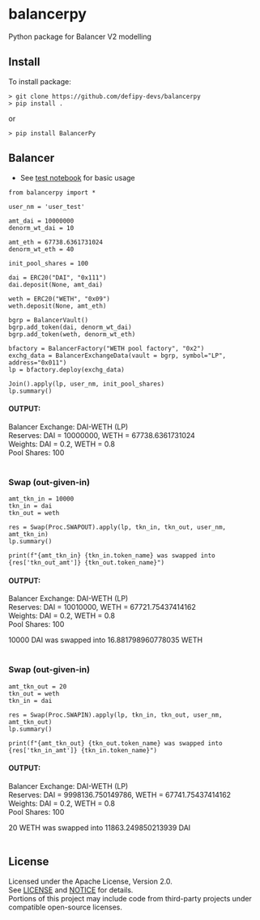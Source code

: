 # balancerpy
Python package for Balancer V2 modelling

## Install
To install package:
```
> git clone https://github.com/defipy-devs/balancerpy
> pip install .
```
or
```
> pip install BalancerPy
```

## Balancer

* See [test notebook](https://github.com/defipy-devs/balancerpy/blob/main/notebooks/tests/test_abstract.ipynb) 
for basic usage

```
from balancerpy import *

user_nm = 'user_test'

amt_dai = 10000000
denorm_wt_dai = 10

amt_eth = 67738.6361731024
denorm_wt_eth = 40

init_pool_shares = 100

dai = ERC20("DAI", "0x111")
dai.deposit(None, amt_dai)

weth = ERC20("WETH", "0x09")
weth.deposit(None, amt_eth)

bgrp = BalancerVault()
bgrp.add_token(dai, denorm_wt_dai)
bgrp.add_token(weth, denorm_wt_eth)

bfactory = BalancerFactory("WETH pool factory", "0x2")
exchg_data = BalancerExchangeData(vault = bgrp, symbol="LP", address="0x011")
lp = bfactory.deploy(exchg_data)

Join().apply(lp, user_nm, init_pool_shares)
lp.summary()
```


#### OUTPUT:
Balancer Exchange: DAI-WETH (LP)  <br/>
Reserves: DAI = 10000000, WETH = 67738.6361731024  <br/>
Weights: DAI = 0.2, WETH = 0.8  <br/>
Pool Shares: 100  <br/><br/> 


### Swap (out-given-in)

```
amt_tkn_in = 10000
tkn_in = dai
tkn_out = weth

res = Swap(Proc.SWAPOUT).apply(lp, tkn_in, tkn_out, user_nm, amt_tkn_in)
lp.summary()

print(f"{amt_tkn_in} {tkn_in.token_name} was swapped into {res['tkn_out_amt']} {tkn_out.token_name}")
```

#### OUTPUT:
Balancer Exchange: DAI-WETH (LP) <br/>
Reserves: DAI = 10010000, WETH = 67721.75437414162 <br/>
Weights: DAI = 0.2, WETH = 0.8 <br/>
Pool Shares: 100 <br/>  

10000 DAI was swapped into 16.881798960778035 WETH  <br/><br/> 

### Swap (out-given-in)

```
amt_tkn_out = 20
tkn_out = weth
tkn_in = dai

res = Swap(Proc.SWAPIN).apply(lp, tkn_in, tkn_out, user_nm, amt_tkn_out)
lp.summary()

print(f"{amt_tkn_out} {tkn_out.token_name} was swapped into {res['tkn_in_amt']} {tkn_in.token_name}")
```

#### OUTPUT:
Balancer Exchange: DAI-WETH (LP) <br/>
Reserves: DAI = 9998136.750149786, WETH = 67741.75437414162 <br/>
Weights: DAI = 0.2, WETH = 0.8 <br/>
Pool Shares: 100 <br/> 

20 WETH was swapped into 11863.249850213939 DAI  <br/><br/> 

## License
Licensed under the Apache License, Version 2.0.  
See [LICENSE](./LICENSE) and [NOTICE](./NOTICE) for details.  
Portions of this project may include code from third-party projects under compatible open-source licenses.